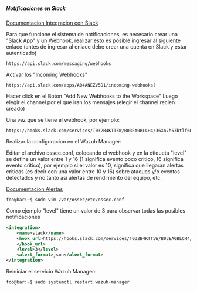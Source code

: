 ##### Notificaciones en Slack

[Documentacion Integracion con Slack](https://documentation.wazuh.com/current/proof-of-concept-guide/poc-integrate-slack.html)

Para que funcione el sistema de notificaciones, es necesario crear una "Slack App" y un Webhook, realizar esto es posible ingresar al siguiente enlace (antes de ingresar al enlace debe crear una cuenta en Slack y estar autenticado)

```code
https://api.slack.com/messaging/webhooks
```

Activar los "Incoming Webhooks"
```code
https://api.slack.com/apps/A04ANEZV5D1/incoming-webhooks?
```

Hacer click en el Boton "Add New Webhooks to the Workspace" 
Luego elegir el channel por el que iran los mensajes (elegir el channel recien creado)


Una vez que se tiene el webhook, por ejemplo:
```code
https://hooks.slack.com/services/T032B4KTT5W/B03EA0BLCH4/36Xn7h57btlf6Dciuxxxxxxx
```

Realizar la configuracion en el Wazuh Manager:

Editar el archivo ossec.conf, colocando el webhook y en la etiqueta "level" se define un valor entre 1 y 16 (1 significa evento poco critico, 16 significa evento critico), por ejemplo si el valor es 10, significa que llegaran alertas criticas (es decir con una valor entre 10 y 16) sobre ataques y/o eventos detectados y no tanto asi alertas de rendimiento del equipo, etc.

[Documentacion Alertas](https://documentation.wazuh.com/current/user-manual/reference/ossec-conf/alerts.html#reference-ossec-alerts)

```code
foo@bar:~$ sudo vim /var/ossec/etc/ossec.conf
```
Como ejemplo "level" tiene un valor de 3 para observar todas las posibles notificaciones
```xml
<integration>
	<name>slack</name> 
	<hook_url>https://hooks.slack.com/services/T032B4KTT5W/B03EA0BLCH4/36Xn7h57btlf6Dciuxxxxxxx 
	</hook_url>
	<level>3</level>
	<alert_format>json</alert_format>
</integration>
```

Reiniciar el servicio Wazuh Manager:
```code
foo@bar:~$ sudo systemctl restart wazuh-manager
```